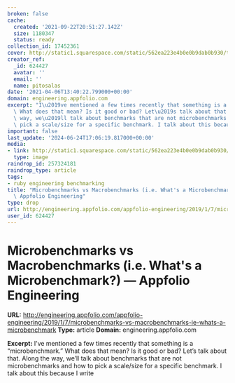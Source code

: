 ```yaml
---
broken: false
cache:
  created: '2021-09-22T20:51:27.142Z'
  size: 1180347
  status: ready
collection_id: 17452361
cover: http://static1.squarespace.com/static/562ea223e4b0e0b9dab0b930/t/5c4b708ecd836601cdfd79b8/1548447904193/2019-microbenchmarks.png?format=1500w
creator_ref:
  _id: 624427
  avatar: ''
  email: ''
  name: pitosalas
date: '2021-04-06T13:40:22.799000+00:00'
domain: engineering.appfolio.com
excerpt: "I\u2019ve mentioned a few times recently that something is a \u201Cmicrobenchmark.\u201D\
  \ What does that mean? Is it good or bad? Let\u2019s talk about that. Along the\
  \ way, we\u2019ll talk about benchmarks that are not microbenchmarks and how to\
  \ pick a scale/size for a specific benchmark. I talk about this because I write"
important: false
last_update: '2024-06-24T17:06:19.817000+00:00'
media:
- link: http://static1.squarespace.com/static/562ea223e4b0e0b9dab0b930/t/5c4b708ecd836601cdfd79b8/1548447904193/2019-microbenchmarks.png?format=1500w
  type: image
raindrop_id: 257324181
raindrop_type: article
tags:
- ruby engineering benchmarking
title: "Microbenchmarks vs Macrobenchmarks (i.e. What's a Microbenchmark?) \u2014\
  \ Appfolio Engineering"
type: drop
url: http://engineering.appfolio.com/appfolio-engineering/2019/1/7/microbenchmarks-vs-macrobenchmarks-ie-whats-a-microbenchmark
user_id: 624427
---
```


# Microbenchmarks vs Macrobenchmarks (i.e. What's a Microbenchmark?) — Appfolio Engineering

**URL:** http://engineering.appfolio.com/appfolio-engineering/2019/1/7/microbenchmarks-vs-macrobenchmarks-ie-whats-a-microbenchmark
**Type:** article
**Domain:** engineering.appfolio.com

**Excerpt:** I’ve mentioned a few times recently that something is a “microbenchmark.” What does that mean? Is it good or bad? Let’s talk about that. Along the way, we’ll talk about benchmarks that are not microbenchmarks and how to pick a scale/size for a specific benchmark. I talk about this because I write
